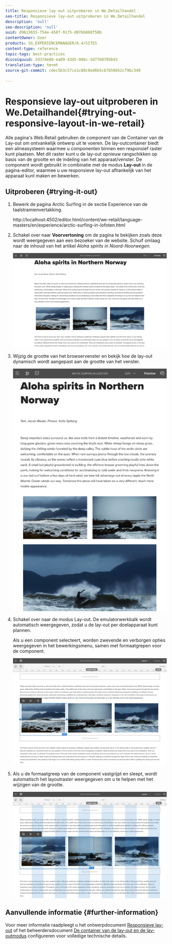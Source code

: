 ```yaml
---
title: Responsieve lay-out uitproberen in We.Detailhandel
seo-title: Responsieve lay-out uitproberen in We.Detailhandel
description: 'null'
seo-description: 'null'
uuid: d9613655-f54e-458f-9175-d07bb868f58b
contentOwner: User
products: SG_EXPERIENCEMANAGER/6.4/SITES
content-type: reference
topic-tags: best-practices
discoiquuid: 2d374e88-ea09-43d5-986c-5d77b0705b93
translation-type: tm+mt
source-git-commit: cdec5b3c57ce1c80c0ed6b5cb7650b52cf9bc340

---
```



# Responsieve lay-out uitproberen in We.Detailhandel{#trying-out-responsive-layout-in-we-retail}

Alle pagina&#39;s Web.Retail gebruiken de component van de Container van de Lay-out om ontvankelijk ontwerp uit te voeren. De lay-outcontainer biedt een alineasysteem waarmee u componenten binnen een responsief raster kunt plaatsen. Met dit raster kunt u de lay-out opnieuw rangschikken op basis van de grootte en de indeling van het apparaat/venster. De component wordt gebruikt in combinatie met de modus **Lay-out** in de pagina-editor, waarmee u uw responsieve lay-out afhankelijk van het apparaat kunt maken en bewerken.

## Uitproberen {#trying-it-out}

1. Bewerk de pagina Arctic Surfing in de sectie Experience van de taalstramienvertakking.

   http://localhost:4502/editor.html/content/we-retail/language-masters/en/experience/arctic-surfing-in-lofoten.html

1. Schakel over naar **Voorvertoning** om de pagina te bekijken zoals deze wordt weergegeven aan een bezoeker van de website. Schuif omlaag naar de inhoud van het artikel *Aloha spirits in Noord-Noorwegen*.

   ![chlimage_1-178](assets/chlimage_1-178.png)

1. Wijzig de grootte van het browservenster en bekijk hoe de lay-out dynamisch wordt aangepast aan de grootte van het venster.

   ![chlimage_1-179](assets/chlimage_1-179.png)

1. Schakel over naar de modus Lay-out. De emulatorwerkbalk wordt automatisch weergegeven, zodat u de lay-out per doelapparaat kunt plannen.

   Als u een component selecteert, worden zwevende en verborgen opties weergegeven in het bewerkingsmenu, samen met formaatgrepen voor de component.

   ![chlimage_1-180](assets/chlimage_1-180.png)

1. Als u de formaatgreep van de component vastgrijpt en sleept, wordt automatisch het layoutraster weergegeven om u te helpen met het wijzigen van de grootte.

   ![chlimage_1-181](assets/chlimage_1-181.png)

## Aanvullende informatie {#further-information}

Voor meer informatie raadpleegt u het ontwerpdocument [Responsieve lay-out](/help/sites-authoring/responsive-layout.md) of het beheerdersdocument [De container van de lay-out en de lay-outmodus](/help/sites-administering/configuring-responsive-layout.md) configureren voor volledige technische details.

